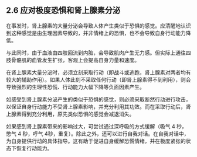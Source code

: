 ## 2.6 应对极度恐惧和肾上腺素分泌

在事发时，肾上腺素的大量分泌会导致人体产生类似于恐惧的感觉。应清醒地认识到这种感觉是由生理因素导致的，并非情绪上的恐惧，也不会导致自身行动能力降低。

与此同时，由于血液由四肢回流到内脏，会导致肌肉产生无力感。但实际上通往四肢骨骼肌的血管发生扩张，客观上会提高自身力量和速度。

在肾上腺素大量分泌时，必须立刻采取行动（即战斗或逃跑，肾上腺素对两者均有较大的辅助作用）。如果人体此刻不采取任何行动（即肾上腺素得不到利用），则会导致强烈的生理性恐慌、行动能力大幅下降等负面因素产生。

如感受到肾上腺素分泌产生的类似于恐惧的感觉，则必须采取断然行动进行攻击，以保证自身行动能力不受肾上腺素影响，并充分利用其功效。而在采取行动后，肾上腺素得到充分利用，原先类似恐惧的感觉会减退消失。

如果感到肾上腺素带来的影响过大，可尝试通过深呼吸的方式缓解（吸气 4 秒，憋气 4 秒，呼气 4秒，重复）。除此之外，还可以进行自我对话。在自我对话中，为自身提供行动的具体指导。这有助于促进自身缓解恐慌情绪，并在极度紧张的状态下恢复行动能力。
